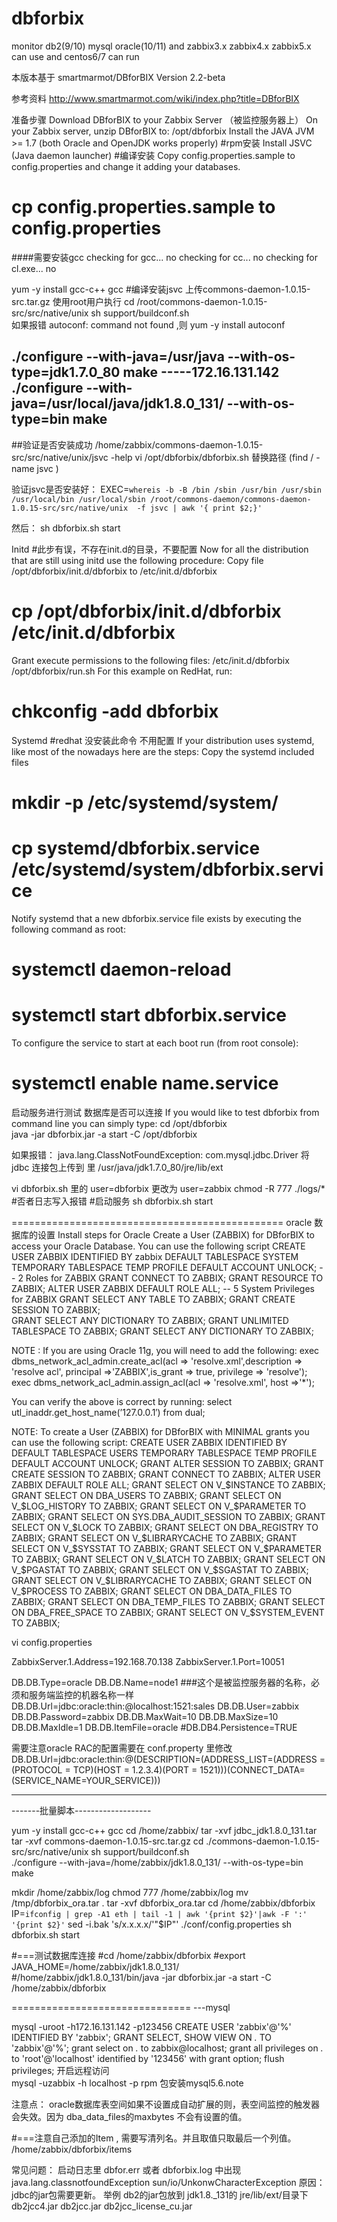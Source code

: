 # dbforbix
monitor  db2(9/10) mysql oracle(10/11) and  zabbix3.x zabbix4.x zabbix5.x can use   and centos6/7 can run 

本版本基于 smartmarmot/DBforBIX Version 2.2-beta 


参考资料 http://www.smartmarmot.com/wiki/index.php?title=DBforBIX


准备步骤
Download DBforBIX to your Zabbix Server （被监控服务器上）
On your Zabbix server, unzip DBforBIX to: /opt/dbforbix
Install the JAVA JVM >= 1.7 (both Oracle and OpenJDK works properly)   #rpm安装
Install JSVC (Java daemon launcher)   #编译安装 
Copy config.properties.sample to config.properties and change it adding your databases.

# cp  config.properties.sample to config.properties 

####需要安装gcc 
checking for gcc... no
checking for cc... no
checking for cl.exe... no

yum -y install gcc-c++ gcc
#编译安装jsvc  上传commons-daemon-1.0.15-src.tar.gz  使用root用户执行
  cd	/root/commons-daemon-1.0.15-src/src/native/unix
 sh support/buildconf.sh  
 如果报错 autoconf: command not found ,则 yum -y install autoconf 

./configure --with-java=/usr/java  --with-os-type=jdk1.7.0_80 
make
-----172.16.131.142
./configure --with-java=/usr/local/java/jdk1.8.0_131/ --with-os-type=bin 
make
-----
##验证是否安装成功
/home/zabbix/commons-daemon-1.0.15-src/src/native/unix/jsvc -help
vi  /opt/dbforbix/dbforbix.sh 替换路径  (find / -name jsvc )

验证jsvc是否安装好：
EXEC=`whereis -b -B /bin /sbin /usr/bin /usr/sbin /usr/local/bin /usr/local/sbin /root/commons-daemon/commons-daemon-1.0.15-src/src/native/unix  -f jsvc | awk '{ print $2;}'`

然后：  sh  dbforbix.sh start 

Initd  #此步有误，不存在init.d的目录，不要配置
Now for all the distribution that are still using initd use the following procedure:
Copy file /opt/dbforbix/init.d/dbforbix to /etc/init.d/dbforbix

# cp /opt/dbforbix/init.d/dbforbix   /etc/init.d/dbforbix       

Grant execute permissions to the following files:
/etc/init.d/dbforbix
/opt/dbforbix/run.sh
For this example on RedHat, run:
#  chkconfig -add dbforbix

Systemd  #redhat 没安装此命令 不用配置
If your distribution uses systemd, like most of the nowadays here are the steps:
Copy the systemd included files
# mkdir -p /etc/systemd/system/
# cp systemd/dbforbix.service /etc/systemd/system/dbforbix.service

Notify systemd that a new dbforbix.service file exists by executing the following command as root:
# systemctl daemon-reload
# systemctl start dbforbix.service

To configure the service to start at each boot run (from root console):
# systemctl enable name.service



启动服务进行测试  数据库是否可以连接
If you would like to test dbforbix from command line you can simply type:
cd /opt/dbforbix   
 java -jar dbforbix.jar -a start -C /opt/dbforbix


如果报错： java.lang.ClassNotFoundException: com.mysql.jdbc.Driver
将jdbc 连接包上传到 里
/usr/java/jdk1.7.0_80/jre/lib/ext

vi dbforbix.sh  里的 user=dbforbix 更改为 user=zabbix 
chmod -R 777 ./logs/*    #否者日志写入报错
#启动服务
 sh dbforbix.sh start 

===============================================
oracle 数据库的设置
Install steps for Oracle
Create a User (ZABBIX) for DBforBIX to access your Oracle Database. You can use the following script
CREATE USER ZABBIX
  IDENTIFIED BY zabbix 
  DEFAULT TABLESPACE SYSTEM
  TEMPORARY TABLESPACE TEMP
  PROFILE DEFAULT
  ACCOUNT UNLOCK;
  -- 2 Roles for ZABBIX
  GRANT CONNECT TO ZABBIX;
  GRANT RESOURCE TO ZABBIX;
  ALTER USER ZABBIX DEFAULT ROLE ALL;
  -- 5 System Privileges for ZABBIX
  GRANT SELECT ANY TABLE TO ZABBIX;
  GRANT CREATE SESSION TO ZABBIX;	
  GRANT SELECT ANY DICTIONARY TO ZABBIX;
  GRANT UNLIMITED TABLESPACE TO ZABBIX;
 GRANT SELECT ANY DICTIONARY TO ZABBIX;


NOTE : If you are using Oracle 11g, you will need to add the following:
  exec dbms_network_acl_admin.create_acl(acl => 'resolve.xml',description => 'resolve acl', principal =>'ZABBIX',is_grant => true, privilege => 'resolve');
  exec dbms_network_acl_admin.assign_acl(acl => 'resolve.xml', host =>'*');

You can verify the above is correct by running:
  select utl_inaddr.get_host_name(’127.0.0.1′) from dual;

NOTE: To create a User (ZABBIX) for DBforBIX with MINIMAL grants you can use the following script:
 CREATE USER ZABBIX
  IDENTIFIED BY <REPLACE WITH PASSWORD>
  DEFAULT TABLESPACE USERS
  TEMPORARY TABLESPACE TEMP
  PROFILE DEFAULT
  ACCOUNT UNLOCK;
  GRANT ALTER SESSION TO ZABBIX;
  GRANT CREATE SESSION TO ZABBIX;
  GRANT CONNECT TO ZABBIX;
  ALTER USER ZABBIX DEFAULT ROLE ALL;
  GRANT SELECT ON V_$INSTANCE TO ZABBIX;
  GRANT SELECT ON DBA_USERS TO ZABBIX;
  GRANT SELECT ON V_$LOG_HISTORY TO ZABBIX;
  GRANT SELECT ON V_$PARAMETER TO ZABBIX;
  GRANT SELECT ON SYS.DBA_AUDIT_SESSION TO ZABBIX;
  GRANT SELECT ON V_$LOCK TO ZABBIX;
  GRANT SELECT ON DBA_REGISTRY TO ZABBIX;
  GRANT SELECT ON V_$LIBRARYCACHE TO ZABBIX;
  GRANT SELECT ON V_$SYSSTAT TO ZABBIX;
  GRANT SELECT ON V_$PARAMETER TO ZABBIX;
  GRANT SELECT ON V_$LATCH TO ZABBIX;
  GRANT SELECT ON V_$PGASTAT TO ZABBIX;
  GRANT SELECT ON V_$SGASTAT TO ZABBIX;
  GRANT SELECT ON V_$LIBRARYCACHE TO ZABBIX;
  GRANT SELECT ON V_$PROCESS TO ZABBIX;
  GRANT SELECT ON DBA_DATA_FILES TO ZABBIX;
  GRANT SELECT ON DBA_TEMP_FILES TO ZABBIX;
  GRANT SELECT ON DBA_FREE_SPACE TO ZABBIX;
  GRANT SELECT ON V_$SYSTEM_EVENT TO ZABBIX;



vi  config.properties

ZabbixServer.1.Address=192.168.70.138
ZabbixServer.1.Port=10051

DB.DB.Type=oracle
DB.DB.Name=node1   ###这个是被监控服务器的名称，必须和服务端监控的机器名称一样
DB.DB.Url=jdbc:oracle:thin:@localhost:1521:sales
DB.DB.User=zabbix
DB.DB.Password=zabbix
DB.DB.MaxWait=10
DB.DB.MaxSize=10
DB.DB.MaxIdle=1
DB.DB.ItemFile=oracle
#DB.DB4.Persistence=TRUE

需要注意oracle RAC的配置需要在
conf.property 里修改
DB.DB.Url=jdbc:oracle:thin:@(DESCRIPTION=(ADDRESS_LIST=(ADDRESS = (PROTOCOL = TCP)(HOST = 1.2.3.4)(PORT = 1521)))(CONNECT_DATA=(SERVICE_NAME=YOUR_SERVICE)))


-----------------------------------------------------------
-------批量脚本-------------------

yum -y install gcc-c++ gcc
cd /home/zabbix/
tar -xvf jdbc_jdk1.8.0_131.tar 
tar -xvf commons-daemon-1.0.15-src.tar.gz
cd ./commons-daemon-1.0.15-src/src/native/unix
sh support/buildconf.sh  
./configure --with-java=/home/zabbix/jdk1.8.0_131/ --with-os-type=bin 
make

mkdir /home/zabbix/log
chmod 777  /home/zabbix/log
mv  /tmp/dbforbix_ora.tar  .
tar -xvf dbforbix_ora.tar
cd /home/zabbix/dbforbix
IP=`ifconfig | grep -A1 eth | tail -1 | awk '{print $2}'|awk -F ':' '{print $2}'`
sed -i.bak 's/x.x.x.x/'"$IP"' ./conf/config.properties
sh  dbforbix.sh start 


#===测试数据库连接
#cd /home/zabbix/dbforbix
#export JAVA_HOME=/home/zabbix/jdk1.8.0_131/
#/home/zabbix/jdk1.8.0_131/bin/java -jar dbforbix.jar -a start -C /home/zabbix/dbforbix

===============================
---mysql

mysql -uroot -h172.16.131.142 -p123456
 CREATE USER 'zabbix'@'%' IDENTIFIED BY 'zabbix';
 GRANT SELECT, SHOW VIEW ON *.* TO 'zabbix'@'%';
grant select on *.* to zabbix@localhost; 
grant all privileges on *.* to 'root'@'localhost' identified by '123456' with grant option;
flush privileges;
开启远程访问   
mysql -uzabbix -h localhost -p
rpm 包安装mysql5.6.note



注意点： 
oracle数据库表空间如果不设置成自动扩展的则，表空间监控的触发器会失效。因为 dba_data_files的maxbytes 不会有设置的值。 

#===注意自己添加的Item , 需要写清列名。并且取值只取最后一个列值。 
/home/zabbix/dbforbix/items



常见问题：
启动日志里  dbfor.err 或者  dbforbix.log  中出现 java.lang.classnotfoundException  sun/io/UnkonwCharacterException
原因： jdbc的jar包需要更新。  举例 db2的jar包放到
 jdk1.8._131的  jre/lib/ext/目录下  db2jcc4.jar  db2jcc.jar  db2jcc_license_cu.jar 





